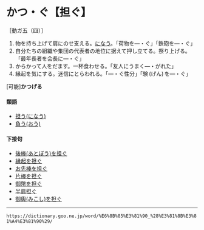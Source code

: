 # かつ・ぐ【担ぐ】

［動ガ五（四）］

1. 物を持ち上げて肩にのせ支える。[になう](になう（担う／荷う）)。「荷物を―・ぐ」「鉄砲を―・ぐ」
2. 自分たちの組織や集団の代表者の地位に据えて押し立てる。祭り上げる。「最年長者を会長に―・ぐ」
3. からかって人をだます。一杯食わせる。「友人にうまく―・がれた」
4. 縁起を気にする。迷信にとらわれる。「―・ぐ性分」「験 (げん) を―・ぐ」
    

\[可能\]**かつげる**

#### 類語

-   [担う(になう)](https://dictionary.goo.ne.jp/word/%E6%8B%85%E3%81%86/#jn-167677)
-   [負う(おう)](https://dictionary.goo.ne.jp/word/%E8%B2%A0%E3%81%86/#jn-27376)

#### 下接句

-   [後棒(あとぼう)を担ぐ](https://dictionary.goo.ne.jp/word/%E5%BE%8C%E6%A3%92%E3%82%92%E6%8B%85%E3%81%90/#jn-5275)
-   [縁起を担ぐ](https://dictionary.goo.ne.jp/word/%E7%B8%81%E8%B5%B7%E3%82%92%E6%8B%85%E3%81%90/#jn-26177)
-   [お先棒を担ぐ](https://dictionary.goo.ne.jp/word/%E5%BE%A1%E5%85%88%E6%A3%92%E3%82%92%E6%8B%85%E3%81%90/#jn-30755)
-   [片棒を担ぐ](https://dictionary.goo.ne.jp/word/%E7%89%87%E6%A3%92%E3%82%92%E6%8B%85%E3%81%90/#jn-42082)
-   [御幣を担ぐ](https://dictionary.goo.ne.jp/word/%E5%BE%A1%E5%B9%A3%E3%82%92%E6%8B%85%E3%81%90/#jn-81587)
-   [半肩担ぐ](https://dictionary.goo.ne.jp/word/%E5%8D%8A%E8%82%A9%E3%82%92%E6%8B%85%E3%81%90/#jn-180911)
-   [御輿(みこし)を担ぐ](https://dictionary.goo.ne.jp/word/%E5%BE%A1%E8%BC%BF%E3%82%92%E6%8B%85%E3%81%90/#jn-211272)

---
`https://dictionary.goo.ne.jp/word/%E6%8B%85%E3%81%90_%28%E3%81%8B%E3%81%A4%E3%81%90%29/`
